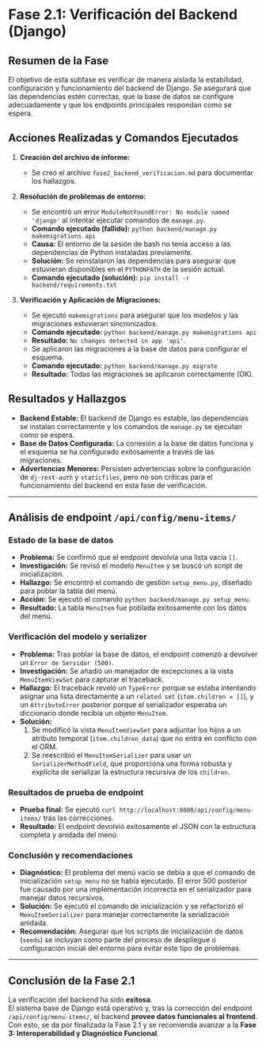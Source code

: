 # Fase 2.1: Verificación del Backend (Django)

## Resumen de la Fase
El objetivo de esta subfase es verificar de manera aislada la estabilidad, configuración y funcionamiento del backend de Django. Se asegurará que las dependencias estén correctas, que la base de datos se configure adecuadamente y que los endpoints principales respondan como se espera.

## Acciones Realizadas y Comandos Ejecutados

1.  **Creación del archivo de informe:**
    -   Se creó el archivo `fase2_backend_verificacion.md` para documentar los hallazgos.

2.  **Resolución de problemas de entorno:**
    -   Se encontró un error `ModuleNotFoundError: No module named 'django'` al intentar ejecutar comandos de `manage.py`.
    -   **Comando ejecutado (fallido):** `python backend/manage.py makemigrations api`
    -   **Causa:** El entorno de la sesión de bash no tenía acceso a las dependencias de Python instaladas previamente.
    -   **Solución:** Se reinstalaron las dependencias para asegurar que estuvieran disponibles en el `PYTHONPATH` de la sesión actual.
    -   **Comando ejecutado (solución):** `pip install -r backend/requirements.txt`

3.  **Verificación y Aplicación de Migraciones:**
    -   Se ejecutó `makemigrations` para asegurar que los modelos y las migraciones estuvieran sincronizados.
    -   **Comando ejecutado:** `python backend/manage.py makemigrations api`
    -   **Resultado:** `No changes detected in app 'api'`.
    -   Se aplicaron las migraciones a la base de datos para configurar el esquema.
    -   **Comando ejecutado:** `python backend/manage.py migrate`
    -   **Resultado:** Todas las migraciones se aplicaron correctamente (OK).

## Resultados y Hallazgos

-   **Backend Estable:** El backend de Django es estable, las dependencias se instalan correctamente y los comandos de `manage.py` se ejecutan como se espera.
-   **Base de Datos Configurada:** La conexión a la base de datos funciona y el esquema se ha configurado exitosamente a través de las migraciones.
-   **Advertencias Menores:** Persisten advertencias sobre la configuración de `dj-rest-auth` y `staticfiles`, pero no son críticas para el funcionamiento del backend en esta fase de verificación.

---

## Análisis de endpoint `/api/config/menu-items/`

### Estado de la base de datos
- **Problema:** Se confirmó que el endpoint devolvía una lista vacía `[]`.
- **Investigación:** Se revisó el modelo `MenuItem` y se buscó un script de inicialización.
- **Hallazgo:** Se encontró el comando de gestión `setup_menu.py`, diseñado para poblar la tabla del menú.
- **Acción:** Se ejecutó el comando `python backend/manage.py setup_menu`.
- **Resultado:** La tabla `MenuItem` fue poblada exitosamente con los datos del menú.

### Verificación del modelo y serializer
- **Problema:** Tras poblar la base de datos, el endpoint comenzó a devolver un `Error de Servidor (500)`.
- **Investigación:** Se añadió un manejador de excepciones a la vista `MenuItemViewSet` para capturar el traceback.
- **Hallazgo:** El traceback reveló un `TypeError` porque se estaba intentando asignar una lista directamente a un `related set` (`item.children = []`), y un `AttributeError` posterior porque el serializador esperaba un diccionario donde recibía un objeto `MenuItem`.
- **Solución:**
    1. Se modificó la vista `MenuItemViewSet` para adjuntar los hijos a un atributo temporal (`item.children_data`) que no entra en conflicto con el ORM.
    2. Se reescribió el `MenuItemSerializer` para usar un `SerializerMethodField`, que proporciona una forma robusta y explícita de serializar la estructura recursiva de los `children`.

### Resultados de prueba de endpoint
- **Prueba final:** Se ejecutó `curl http://localhost:8000/api/config/menu-items/` tras las correcciones.
- **Resultado:** El endpoint devolvió exitosamente el JSON con la estructura completa y anidada del menú.

### Conclusión y recomendaciones
- **Diagnóstico:** El problema del menú vacío se debía a que el comando de inicialización `setup_menu` no se había ejecutado. El error 500 posterior fue causado por una implementación incorrecta en el serializador para manejar datos recursivos.
- **Solución:** Se ejecutó el comando de inicialización y se refactorizó el `MenuItemSerializer` para manejar correctamente la serialización anidada.
- **Recomendación:** Asegurar que los scripts de inicialización de datos (`seeds`) se incluyan como parte del proceso de despliegue o configuración inicial del entorno para evitar este tipo de problemas.

---

## Conclusión de la Fase 2.1

La verificación del backend ha sido **exitosa**.  
El sistema base de Django está operativo y, tras la corrección del endpoint `/api/config/menu-items/`, el backend **provee datos funcionales al frontend**.  
Con esto, se da por finalizada la Fase 2.1 y se recomienda avanzar a la **Fase 3: Interoperabilidad y Diagnóstico Funcional**.